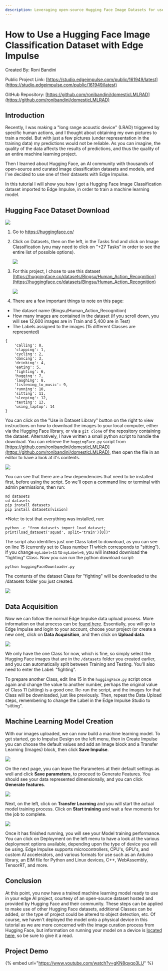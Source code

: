 ```yaml
---
description: Leveraging open-source Hugging Face Image Datasets for use in an Edge Impulse computer vision project.
---
```


# How to Use a Hugging Face Image Classification Dataset with Edge Impulse

Created By:
Roni Bandini 

Public Project Link:
[https://studio.edgeimpulse.com/public/161949/latest](https://studio.edgeimpulse.com/public/161949/latest)

GitHub Repository:
[https://github.com/ronibandini/domesticLMLRAD](https://github.com/ronibandini/domesticLMLRAD)

## Introduction

Recently, I was making a "long range acoustic device" (LRAD) triggered by specific human actions, and I thought about obtaining my own pictures to train a model.  But with just a few pictures (under representation in the training data) my predictions would not be reliable.  As you can imagine, the quality of the data affects the results of predictions, and thus the quality of an entire machine learning project.

Then I learned about Hugging Face, an AI community with thousands of open-source and curated image classification datasets and models, and I've decided to use one of their datasets with Edge Impulse. 

In this tutorial I will show you how I got a Hugging Face Image Classification dataset imported to Edge Impulse, in order to train a machine learning model.
 
## Hugging Face Dataset Download

![](.gitbook/assets/hugging-face-image-classification/intro.png)
 
1. Go to https://huggingface.co/

2. Click on Datasets, then on the left, in the Tasks find and click on Image Classification (you may need to click on "+27 Tasks" in order to see the entire list of possible options).

    ![](.gitbook/assets/hugging-face-image-classification/datasets.png)

3. For this project, I chose to use this dataset [https://huggingface.co/datasets/Bingsu/Human_Action_Recognition](https://huggingface.co/datasets/Bingsu/Human_Action_Recognition)

    ![](.gitbook/assets/hugging-face-image-classification/human-action.png)

4. There are a few important things to note on this page:

- The dataset name (Bingsu/Human_Action_Recognition)
- How many images are contained in the dataset (if you scroll down, you will see 12,600 images are in Train and 5,400 are in Test)
- The Labels assigned to the images (15 different Classes are represented)

```
{
    'calling': 0,
    'clapping': 1,
    'cycling': 2,
    'dancing': 3,
    'drinking': 4,
    'eating': 5,
    'fighting': 6,
    'hugging': 7,
    'laughing': 8,
    'listening_to_music': 9,
    'running': 10,
    'sitting': 11,
    'sleeping': 12,
    'texting': 13,
    'using_laptop': 14
}
```

You can click on the "Use in Dataset Library" button on the right to view instructions on how to download the images to your local computer, either via the Hugging Face library, or via a `git clone` of the repository containing the dataset.  Alternatively, I have written a small python script to handle the download.  You can retrieve the `huggingFace.py` script from [https://github.com/ronibandini/domesticLMLRAD](https://github.com/ronibandini/domesticLMLRAD), then open the file in an editor to have a look at it's contents.

![](.gitbook/assets/hugging-face-image-classification/script.png)

You can see that there are a few dependencies that need to be installed first, before using the script.  So we'll open a command line or terminal with admin permissions, then run:

```
md datasets
cd datasets
pip install datasets
pip install datasets[vision]
```

*Note: to test that everything was installed, run:
```
python -c "from datasets import load_dataset; print(load_dataset('squad', split='train')[0])"
```

The script also identifies just one Class label to download, as you can see on line 15 (currently set to Class number 11 which corresponds to "sitting").  If you change `myLabel=11` to `myLabel=6`, you will instead download the "fighting" Class.  Now you can run the python download script:

`python huggingFaceDownloader.py`

The contents of the dataset Class for "fighting" will be downloaded to the /datasets folder you just created.

![](.gitbook/assets/hugging-face-image-classification/images.jpg)

## Data Acquisition

Now we can follow the normal Edge Impulse data upload process.  More information on that process can be [found here](https://docs.edgeimpulse.com/docs/edge-impulse-studio/data-acquisition).  Essentially, you will go to Edge Impulse and login to your account, choose your project (or create a new one), click on **Data Acquisition**, and then click on **Upload data**.

![](.gitbook/assets/hugging-face-image-classification/upload-data.jpg)

We only have the one Class for now, which is fine, so simply select the Hugging Face images that are in the `/datasets` folder you created earlier, and you can automatically split between Training and Testing.  You'll also need to enter the Label: "fighting". 

To prepare another Class, edit line 15 in the `huggingFace.py` script once again and change the value to another number, perhaps the original value of Class 11 (sitting) is a good one.  Re-run the script, and the images for that Class will be downloaded, just like previously.  Then, repeat the Data Upload steps, remembering to change the Label in the Edge Impulse Studio to "sitting".

## Machine Learning Model Creation

With our images uploaded, we can now build a machine learning model.  To get started, go to Impulse Design on the left menu, then in Create Impulse you can choose the default values and add an Image block and a Transfer Learning (Images) block, then click **Save Impulse**.

![](.gitbook/assets/hugging-face-image-classification/impulse-design.jpg)

On the next page, you can leave the Parameters at their default settings as well and click **Save parameters**, to proceed to Generate Features.  You should see your data represented dimensionally, and you can click **Generate features**.

![](.gitbook/assets/hugging-face-image-classification/generate-features.jpg)

Next, on the left, click on **Transfer Learning** and you will start the actual model training process.  Click on **Start training** and wait a few moments for the job to complete.

![](.gitbook/assets/hugging-face-image-classification/model-training.jpg)

Once it has finished running, you will see your Model training performance.  You can click on Deployment on the left menu to have a look at the various deployment options available, depending upon the type of device you will be using.  Edge Impulse supports microcontrollers, CPU's, GPU's, and custom AI accelerators, and various formats for use such as an Arduino library, an EIM file for Python and Linux devices, C++, WebAssembly, TensorRT, and more.

## Conclusion 

At this point, you now have a trained machine learning model ready to use in your edge AI project, courtesy of an open-source dataset hosted and provided by Hugging Face and their community.  These steps can be applied to make use of other Hugging Face datasets, additional Classes can be added, or the type of project could be altered to object detection, etc.  Of course, we haven't deployed the model onto a physical device in this tutorial as we are more concerned with the image curation process from Hugging Face, but information on running your model on a device is [located here](https://docs.edgeimpulse.com/docs/edge-impulse-studio/deployment), so be sure to give it a read.

## Project Demo

{% embed url="https://www.youtube.com/watch?v=gKN8qyqo3LU" %}


